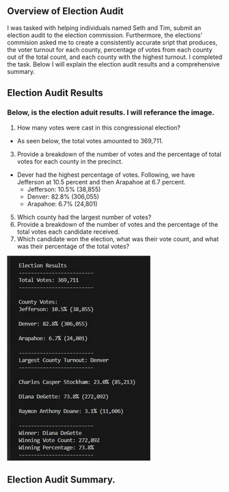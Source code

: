 ## Overview of Election Audit 
  I was tasked with helping individuals named Seth and Tim, submit an election audit to the election commission. Furthermore, the elections' commision asked
me to create a consistently accurate sript that produces, the voter turnout for each county, percentage of votes from each county out of the total count, and each county with the highest turnout. I completed the task. Below I will explain the election audit results and a comprehensive summary. 

## Election Audit Results 
### Below, is the election aduit results. I will referance the image.
1. How many votes were cast in this congressional election?
  - As seen below, the total votes amounted to 369,711.
  
3. Provide a breakdown of the number of votes and the percentage of total votes for each county in the precinct.
  - Dever had the highest percentage of votes. Following, we have Jefferson at 10.5 percent and then Arapahoe at 6.7 percent.
    - Jefferson: 10.5% (38,855)
    - Denver: 82.8% (306,055)
    - Arapahoe: 6.7% (24,801)
5. Which county had the largest number of votes?
6. Provide a breakdown of the number of votes and the percentage of the total votes each candidate received.
7. Which candidate won the election, what was their vote count, and what was their percentage of the total votes?




![Election Analysis](https://github.com/Aszeal/Election_Analysis-/blob/main/Resources%20Election%20Analysis/Election%20Analysis%20text.png)

## Election Audit Summary.
